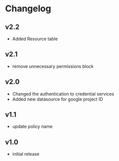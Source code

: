 # Changelog

## v2.2

- Added Resource table

## v2.1

- remove unnecessary permissions block

## v2.0

- Changed the authentication to credential services
- Added new datasource for google project ID

## v1.1

- update policy name

## v1.0

- initial release
